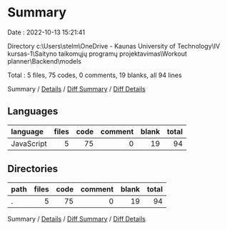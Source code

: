 # Summary

Date : 2022-10-13 15:21:41

Directory c:\\Users\\stelm\\OneDrive - Kaunas University of Technology\\IV kursas-1\\Saityno taikomųjų programų projektavimas\\Workout planner\\Backend\\models

Total : 5 files,  75 codes, 0 comments, 19 blanks, all 94 lines

Summary / [Details](details.md) / [Diff Summary](diff.md) / [Diff Details](diff-details.md)

## Languages
| language | files | code | comment | blank | total |
| :--- | ---: | ---: | ---: | ---: | ---: |
| JavaScript | 5 | 75 | 0 | 19 | 94 |

## Directories
| path | files | code | comment | blank | total |
| :--- | ---: | ---: | ---: | ---: | ---: |
| . | 5 | 75 | 0 | 19 | 94 |

Summary / [Details](details.md) / [Diff Summary](diff.md) / [Diff Details](diff-details.md)